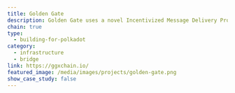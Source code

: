 ```yaml
---
title: Golden Gate
description: Golden Gate uses a novel Incentivized Message Delivery Protocol (IMDP) for efficient cross-chain communication.
chain: true
type:
  - building-for-polkadot
category:
  - infrastructure
  - bridge
link: https://ggxchain.io/
featured_image: /media/images/projects/golden-gate.png
show_case_study: false
---
```

